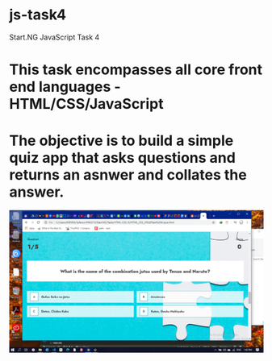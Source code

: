 # js-task4
Start.NG JavaScript Task 4

# This task encompasses all core front end languages - HTML/CSS/JavaScript

# The objective is to build a simple quiz app that asks questions and returns an asnwer and collates the answer.

![](App_Screenshot.png)
